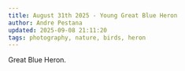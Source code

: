 ```yaml
---
title: August 31th 2025 - Young Great Blue Heron
author: Andre Pestana
updated: 2025-09-08 21:11:20
tags: photography, nature, birds, heron
---
```


<!-- excerpt -->

Great Blue Heron.

<!-- excerpt -->

<FolderGallery dir="/sections/photography/posts/2025-08-31" sort="name-asc" />
